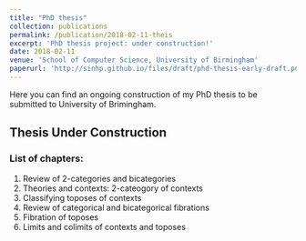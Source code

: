 ```yaml
---
title: "PhD thesis"
collection: publications
permalink: /publication/2018-02-11-theis
excerpt: 'PhD thesis project: under construction!'
date: 2018-02-11
venue: 'School of Computer Science, University of Birmingham'
paperurl: 'http://sinhp.github.io/files/draft/phd-thesis-early-draft.pdf'
---
```

<!-- include it up there if you have it
citation: 'Your Name, You. (2009). &quot;Paper Title Number 1.&quot; <i>Journal 1</i>. 1(1).'
-->

Here you can find an ongoing construction of my PhD thesis to be submitted to University of Brimingham.

## Thesis Under Construction

### List of chapters: 

1. Review of 2-categories and bicategories 
2. Theories and contexts: 2-cateogory of contexts
3. Classifying toposes of contexts
4. Review of categorical and bicategorical fibrations 
5. Fibration of toposes 
6. Limits and colimits of contexts and toposes


<!--
Recommended citation: Your Name, You. (2009). "Paper Title Number 1." <i>Journal 1</i>. 1(1).
-->
